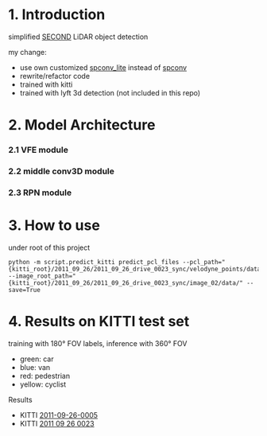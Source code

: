 # 1. Introduction
simplified [SECOND](https://github.com/traveller59/second.pytorch) LiDAR object detection

my change:
* use own customized [spconv_lite](https://github.com/masszhou/spconv_lite) instead of [spconv](https://github.com/traveller59/spconv)
* rewrite/refactor code
* trained with kitti
* trained with lyft 3d detection (not included in this repo)

# 2. Model Architecture
### 2.1 VFE module
### 2.2 middle conv3D module
### 2.3 RPN module

# 3. How to use

under root of this project
```
python -m script.predict_kitti predict_pcl_files --pcl_path="{kitti_root}/2011_09_26/2011_09_26_drive_0023_sync/velodyne_points/data/" --image_root_path="{kitti_root}/2011_09_26/2011_09_26_drive_0023_sync/image_02/data/" --save=True
```

# 4. Results on KITTI test set
training with 180° FOV labels, inference with 360° FOV
* green: car
* blue: van
* red: pedestrian
* yellow: cyclist

Results
* KITTI [2011-09-26-0005](https://youtu.be/p5ZlXYoMb5o)
* KITTI [2011 09 26 0023](https://youtu.be/fRAjDE7FdDQ)
